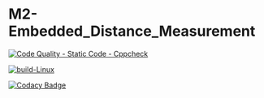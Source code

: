 # M2-Embedded_Distance_Measurement


[![Code Quality - Static Code - Cppcheck](https://github.com/PAVITHRARAVICHANDRAN03/M2-Embedded_Distance_Measurement/actions/workflows/ccpcheck.yml/badge.svg)](https://github.com/PAVITHRARAVICHANDRAN03/M2-Embedded_Distance_Measurement/actions/workflows/ccpcheck.yml)

[![build-Linux](https://github.com/PAVITHRARAVICHANDRAN03/M2-Embedded_Distance_Measurement/actions/workflows/build.yml/badge.svg)](https://github.com/PAVITHRARAVICHANDRAN03/M2-Embedded_Distance_Measurement/actions/workflows/build.yml)

[![Codacy Badge](https://app.codacy.com/project/badge/Grade/67d298b54e51462a9a514792d8c15e74)](https://www.codacy.com/gh/PAVITHRARAVICHANDRAN03/M2-Embedded_Distance_Measurement/dashboard?utm_source=github.com&amp;utm_medium=referral&amp;utm_content=PAVITHRARAVICHANDRAN03/M2-Embedded_Distance_Measurement&amp;utm_campaign=Badge_Grade)
